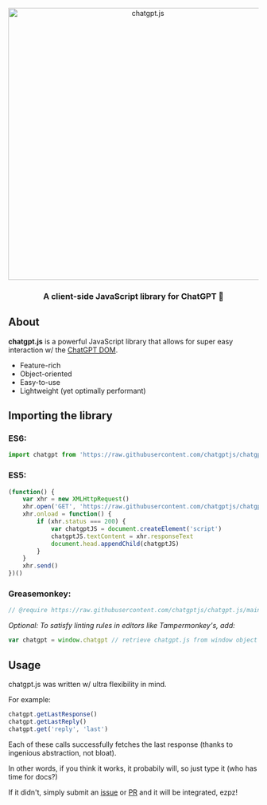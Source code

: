 <div align="center">
<br />

<picture>
    <source media="(prefers-color-scheme: dark)" srcset="https://raw.githubusercontent.com/chatgptjs/chatgpt.js/main/media/images/chatgpt.js-logo-dark-mode-5995x614.png">
    <img width=546 alt="chatgpt.js" src="https://raw.githubusercontent.com/chatgptjs/chatgpt.js/main/media/images/chatgpt.js-logo-light-mode-5995x614.png">
</picture>


### A client-side JavaScript library for ChatGPT 🤖

</div>

## About

**chatgpt.js** is a powerful JavaScript library that allows for super easy interaction w/ the [ChatGPT DOM](https://chat.openai.com).

- Feature-rich
- Object-oriented
- Easy-to-use
- Lightweight (yet optimally performant)

## Importing the library

### ES6:

```js
import chatgpt from 'https://raw.githubusercontent.com/chatgptjs/chatgpt.js/main/chatgpt.js'
```

### ES5:

```js
(function() {
    var xhr = new XMLHttpRequest()
    xhr.open('GET', 'https://raw.githubusercontent.com/chatgptjs/chatgpt.js/main/chatgpt.js')
    xhr.onload = function() {
        if (xhr.status === 200) {
            var chatgptJS = document.createElement('script')
            chatgptJS.textContent = xhr.responseText
            document.head.appendChild(chatgptJS)
        }
    }
    xhr.send()
})()
```

### Greasemonkey:

```js
// @require https://raw.githubusercontent.com/chatgptjs/chatgpt.js/main/chatgpt.js
```

*Optional: To satisfy linting rules in editors like Tampermonkey's, add:*

```js
var chatgpt = window.chatgpt // retrieve chatgpt.js from window object
```

## Usage

chatgpt.js was written w/ ultra flexibility in mind.

For example:

```js
chatgpt.getLastResponse()
chatgpt.getLastReply()
chatgpt.get('reply', 'last')
```

Each of these calls successfully fetches the last response (thanks to ingenious abstraction, not bloat).

In other words, if you think it works, it probabily will, so just type it (who has time for docs?)

If it didn't, simply submit an [issue](https://github.com/chatgptjs/chatgpt.js/issues) or [PR](https://github.com/chatgptjs/chatgpt.js/pulls) and it will be integrated, ezpz!
